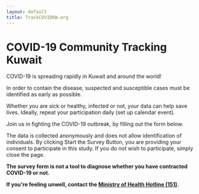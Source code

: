 ```yaml
---
layout: default
title: TrackCOVIDKW.org
---
```

# COVID-19 Community Tracking Kuwait

COVID-19 is spreading rapidly in Kuwait and around the world!

In order to contain the disease, suspected and susceptible cases must be identified as early as possible.

Whether you are sick or healthy, infected or not, your data can help save lives. Ideally, repeat your participation daily (set up calendar event).

Join us in fighting the COVID-19 outbreak, by filling out the form below.

The data is collected anonymously and does not allow identification of individuals.
By clicking Start the Survey Button, you are providing your consent to participate in this study. If you do not wish to participate, simply close the page.

**The survey form is not a tool to diagnose whether you have contracted COVID-19 or not.**

**If you're feeling unwell, contact the [Ministry of Health Hotline (151)](tel:151).**